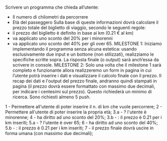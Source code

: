 Scrivere un programma che chieda all’utente:
- Il numero di chilometri da percorrere
- Età del passeggero
Sulla base di queste informazioni dovrà calcolare il prezzo totale del biglietto di viaggio, secondo le seguenti regole:
- il prezzo del biglietto è definito in base ai km (0.21 € al km)
- va applicato uno sconto del 20% per i minorenni
- va applicato uno sconto del 40% per gli over 65.
MILESTONE 1:
Iniziamo implementando il programma senza alcuna estetica: usando esclusivamente due input e un bottone (non stilizzati), realizziamo le specifiche scritte sopra. La risposta finale (o output) sarà anch’essa da scrivere in console.
MILESTONE 2:
Solo una volta che il milestone 1 sarà completo e funzionante allora realizzeremo un form in pagina in cui l’utente potrà inserire i dati e visualizzare il calcolo finale con il prezzo.
Il recap dei dati e l'output del prezzo finale, andranno quindi stampati in pagina (il prezzo dovrà essere formattato con massimo due decimali, per indicare i centesimi sul prezzo). Questo richiederà un minimo di ricerca.
Sono richiesti almeno 5 push.

1 - Permettere all'utente di poter inserire il n. di km che vuole percorrere;
2 - Permettere all'utente di poter inserire la propria età;
3.a - ? l'utente è minorenne;
    4 - ha diritto ad uno sconto del 20%;
3.b - : il prezzo è 0.21 per i km inseriti;
5.a - ? l'utente è over 65;
    6 - ha diritto ad uno sconto del 40%;
5.b - : il prezzo è 0.21 per i km inseriti;
7 - il prezzo finale dovrà uscire in forma umana (con massimo due decimali);